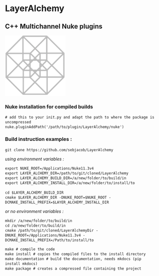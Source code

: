 # LayerAlchemy
## C++ Multichannel Nuke plugins
![logo](./icons/layer_alchemy_200px.png)


### Nuke installation for compiled builds

```code 
# add this to your init.py and adapt the path to where the package is uncompressed
nuke.pluginAddPath('/path/to/plugin/LayerAlchemy/nuke')
```


### Build instruction examples :

```code
git clone https://github.com/sebjacob/LayerAlchemy
```

_using environment variables :_
```code
export NUKE_ROOT=/Applications/Nuke11.3v4
export LAYER_ALCHEMY_DIR=/path/to/git/cloned/LayerAlchemy
export LAYER_ALCHEMY_BUILD_DIR=/a/new/folder/to/build/in
export LAYER_ALCHEMY_INSTALL_DIR=/a/new/folder/to/install/to

cd $LAYER_ALCHEMY_BUILD_DIR
cmake $LAYER_ALCHEMY_DIR -DNUKE_ROOT=$NUKE_ROOT -DCMAKE_INSTALL_PREFIX=$LAYER_ALCHEMY_INSTALL_DIR
```
_or no environment variables :_ 

```code
mkdir /a/new/folder/to/build/in
cd /a/new/folder/to/build/in
cmake /path/to/git/cloned/LayerAlchemyDir -DNUKE_ROOT=/Applications/Nuke11.3v4 -DCMAKE_INSTALL_PREFIX=/Path/to/install/to
```
```code
make # compile the code
make install # copies the compiled files to the install directory
make documentation # build the documentation, needs mkdocs (pip install mkdocs)
make package # creates a compressed file containing the project
```
